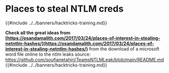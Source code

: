 # Places to steal NTLM creds

{{#include ../../banners/hacktricks-training.md}}

**Check all the great ideas from [https://osandamalith.com/2017/03/24/places-of-interest-in-stealing-netntlm-hashes/](https://osandamalith.com/2017/03/24/places-of-interest-in-stealing-netntlm-hashes/)**
from the download of a microsoft word file online to the ntlm leaks source: https://github.com/soufianetahiri/TeamsNTLMLeak/blob/main/README.md
{{#include ../../banners/hacktricks-training.md}}



